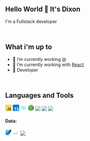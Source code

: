 ## Hello World 👋 It's Dixon
I'm a Fullstack developer

<br />

## What i'm up to

- 🔭 I’m currently working @
- 🌱 I’m currently working with [React](https://reactjs.org).
- 👯 Developer
<br />

## Languages and Tools
<code><img height="20" src="https://raw.githubusercontent.com/github/explore/80688e429a7d4ef2fca1e82350fe8e3517d3494d/topics/javascript/javascript.png"></code>
<code><img height="20" src="https://raw.githubusercontent.com/github/explore/80688e429a7d4ef2fca1e82350fe8e3517d3494d/topics/typescript/typescript.png"></code>
<code><img height="20" src="https://raw.githubusercontent.com/github/explore/80688e429a7d4ef2fca1e82350fe8e3517d3494d/topics/react/react.png"></code>
<code><img height="20" src="https://raw.githubusercontent.com/github/explore/80688e429a7d4ef2fca1e82350fe8e3517d3494d/topics/nodejs/nodejs.png"></code>
<code><img height="20" src="https://user-images.githubusercontent.com/25181517/202896760-337261ed-ee92-4979-84c4-d4b829c7355d.png"></code>
<code><img height="20" src="https://github.com/marwin1991/profile-technology-icons/assets/136815194/519bfaf3-c242-431e-a269-876979f05574"></code>
<code><img height="20" src="https://user-images.githubusercontent.com/25181517/121405384-444d7300-c95d-11eb-959f-913020d3bf90.png"></code>






#### Data: 
<code><img height="20" src="https://raw.githubusercontent.com/github/explore/2d218e3aa252dc90eef269b34eeec1fbd15dc07e/topics/sqlite/sqlite.png"></code>
<code><img height="20" src="https://raw.githubusercontent.com/github/explore/80688e429a7d4ef2fca1e82350fe8e3517d3494d/topics/mysql/mysql.png"></code> 
<code><img height="20" src="https://user-images.githubusercontent.com/25181517/117208740-bfb78400-adf5-11eb-97bb-09072b6bedfc.png"></code> 



